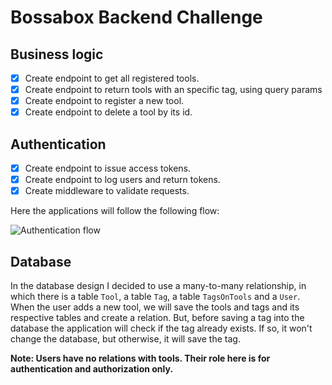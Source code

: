 # Bossabox Backend Challenge

## Business logic
- [x] Create endpoint to get all registered tools.
- [x] Create endpoint to return tools with an specific tag, using query params
- [x] Create endpoint to register a new tool.
- [x] Create endpoint to delete a tool by its id.

## Authentication
- [x] Create endpoint to issue access tokens.
- [x] Create endpoint to log users and return tokens.
- [x] Create middleware to validate requests. 

Here the applications will follow the following flow:

![Authentication flow](https://media.discordapp.net/attachments/611633543420051458/995500936514510908/unknown.png?width=1375&height=664)

## Database

In the database design I decided to use a many-to-many relationship, in which there is a table `Tool`, a table `Tag`, a table `TagsOnTools` and a `User`. When the user adds a new tool, we will save the tools and tags and its respective tables and create a relation. But, before saving a tag into the database the application will check if the tag already exists. If so, it won't change the database, but otherwise, it will save the tag.

**Note: Users have no relations with tools. Their role here is for authentication and authorization only.**